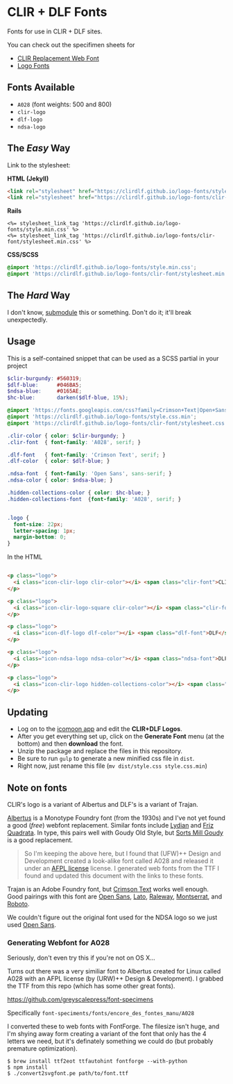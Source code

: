 # CLIR + DLF Fonts

Fonts for use in CLIR + DLF sites.

You can check out the specifimen sheets for

- [CLIR Replacement Web Font](https://clirdlf.github.io/logo-fonts/clir-font/demo.html)
- [Logo Fonts](https://clirdlf.github.io/logo-fonts/demo.html)

## Fonts Available

- `A028` (font weights: 500 and 800)
- `clir-logo`
- `dlf-logo`
- `ndsa-logo`

## The *Easy* Way

Link to the stylesheet:

**HTML (Jekyll)**

```html
<link rel="stylesheet" href="https://clirdlf.github.io/logo-fonts/style.min.css">
<link rel="stylesheet" href="https://clirdlf.github.io/logo-fonts/clir-font/stylesheet.min.css">
```

**Rails**
```erb
<%= stylesheet_link_tag 'https://clirdlf.github.io/logo-fonts/style.min.css' %>
<%= stylesheet_link_tag 'https://clirdlf.github.io/logo-fonts/clir-font/stylesheet.min.css' %>
```

**CSS/SCSS**
```css
@import 'https://clirdlf.github.io/logo-fonts/style.min.css';
@import 'https://clirdlf.github.io/logo-fonts/clir-font/stylesheet.min.css';
```

## The *Hard* Way

I don't know, [submodule](https://git-scm.com/docs/git-submodule) this or something. Don't do it; it'll break unexpectedly.

## Usage

This is a self-contained snippet that can be used as a SCSS partial in
your project

```scss
$clir-burgundy: #560319;
$dlf-blue:      #046BA5;
$ndsa-blue:     #0165AE;
$hc-blue:       darken($dlf-blue, 15%);

@import 'https://fonts.googleapis.com/css?family=Crimson+Text|Open+Sans';
@import 'https://clirdlf.github.io/logo-fonts/style.css.min';
@import 'https://clirdlf.github.io/logo-fonts/clir-font/stylesheet.css.min';

.clir-color { color: $clir-burgundy; }
.clir-font  { font-family: 'A028', serif; }

.dlf-font   { font-family: 'Crimson Text', serif; }
.dlf-color  { color: $dlf-blue; }

.ndsa-font  { font-family: 'Open Sans', sans-serif; }
.ndsa-color { color: $ndsa-blue; }

.hidden-collections-color { color: $hc-blue; }
.hidden-collections-font  {font-family: 'A028', serif; }


.logo {
  font-size: 22px;
  letter-spacing: 1px;
  margin-bottom: 0;
}
```

In the HTML

```html

<p class="logo">
  <i class="icon-clir-logo clir-color"></i> <span class="clir-font">CLIR</span>
</p>

<p class="logo">
  <i class="icon-clir-logo-square clir-color"></i> <span class="clir-font">CLIR</span>
</p>

<p class="logo">
  <i class="icon-dlf-logo dlf-color"></i> <span class="dlf-font">DLF</span>
</p>

<p class="logo">
  <i class="icon-ndsa-logo ndsa-color"></i> <span class="ndsa-font">DLF</span>
</p>

<p class="logo">
  <i class="icon-clir-logo hidden-collections-color"></i> <span class="clir-font">CLIR</span>
</p>

```

## Updating

- Log on to the [icomoon app](https://icomoon.io/app/#/select) and edit
the **CLIR+DLF Logos**.
- After you get everything set up, click on the **Generate Font** menu (at
the bottom) and then **download** the font.
- Unzip the package and replace the files in this repository.
- Be sure to run `gulp` to generate a new minified css file in `dist`.
- Right now, just rename this file (`mv dist/style.css style.css.min`)

## Note on fonts

CLIR's logo is a variant of Albertus and DLF's is a variant of Trajan.

[Albertus](https://en.wikipedia.org/wiki/Albertus_(typeface)) is a Monotype Foundry font (from the 1930s) and I've not yet found a good (*free*) webfont replacement. Similar fonts include [Lydian](https://www.myfonts.com/fonts/mti/lydian-mt/) and [Friz Quadrata](https://www.myfonts.com/fonts/linotype/friz-quadrata/). In type, this pairs well with Goudy Old Style, but [Sorts Mill Goudy](https://fonts.google.com/specimen/Sorts+Mill+Goudy) is a good replacement.

> So I'm keeping the above here, but I found that (UFW)++ Design and
> Development created a look-alike font called A028 and released it
> under an [AFPL license](https://en.wikipedia.org/wiki/Aladdin_Free_Public_License)
> license. I generated web fonts from the TTF I found and updated this
> document with the links to these fonts.

Trajan is an Adobe Foundry font, but [Crimson Text](https://fonts.google.com/specimen/Crimson+Text) works well enough. Good pairings with this font are [Open Sans](https://fonts.google.com/specimen/Open+Sans), [Lato](https://fonts.google.com/specimen/Lato), [Raleway](https://fonts.google.com/specimen/Raleway), [Montserrat](https://fonts.google.com/specimen/Montserrat), and [Roboto](https://fonts.google.com/specimen/Roboto).

We couldn't figure out the original font used for the NDSA logo so we
just used [Open Sans](https://fonts.google.com/specimen/Open+Sans).

### Generating Webfont for A028

Seriously, don't even try this if you're not on OS X...

Turns out there was a very similiar font to Albertus created for Linux
called A028 with an AFPL license (by (URW)++ Design & Development). I
grabbed the TTF from this repo (which has some other great fonts).

https://github.com/greyscalepress/font-specimens

Specifically `font-speciments/fonts/encore_des_fontes_manu/A028`

I converted these to web fonts with FontForge. The filesize isn't huge,
and I'm shying away form creating a variant of the font that only has
the 4 letters we need, but it's definately something we could do (but
probably premature optimization). 

```
$ brew install ttf2eot ttfautohint fontforge --with-python
$ npm install
$ ./convert2svgfont.pe path/to/font.ttf
```




